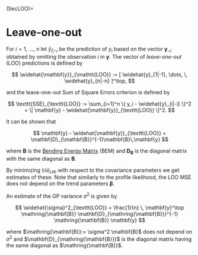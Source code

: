 (SecLOO)=
# Leave-one-out

For $i=1$, $\dots$, $n$ let $\widehat{y}_{i|-i}$ be the prediction of
$y_i$ based on the vector $\mathbf{y}_{-i}$ obtained by omitting the
observation $i$ in $\mathbf{y}$. The vector of *leave-one-out* (LOO)
predictions is defined by

$$
  \widehat{\mathbf{y}}_{\mathtt{LOO}} :=
  [ \widehat{y}_{1|-1}, \dots, \,  \widehat{y}_{n|-n} ]^\top,
$$

and the leave-one-out Sum of Square Errors criterion is defined by

$$
  \texttt{SSE}_{\texttt{LOO}} :=
  \sum_{i=1}^n \{ y_i - \widehat{y}_{i|-i} \}^2 =
  \| \mathbf{y} - \widehat{\mathbf{y}}_{\texttt{LOO}} \|^2.
$$

It can be shown that

$$ 
\mathbf{y} - \widehat{\mathbf{y}}_{\texttt{LOO}} =
\mathbf{D}_{\mathbf{B}}^{-1}\mathbf{B}\,\mathbf{y} 
$$ 

where $\mathbf{B}$ is the [Bending Energy Matrix](SecBending) (BEM)
and $\mathbf{D}_{\mathbf{B}}$ is the diagonal matrix with the same
diagonal as $\mathbf{B}$.

By minimizing $\texttt{SSE}_{\texttt{LOO}}$ with respect to the
covariance parameters we get estimates of these. Note that similarly
to the profile likelihood, the LOO MSE does not depend on the trend
parameters $\boldsymbol{\beta}$. 

An estimate of the GP variance $\sigma^2$ is given by

$$
   \widehat{\sigma}^2_{\texttt{LOO}} = 
   \frac{1}{n} \, \mathbf{y}^\top \mathring{\mathbf{B}} 
   \mathbf{D}_{\mathring{\mathbf{B}}}^{-1} 
   \mathring{\mathbf{B}} \mathbf{y}
$$

where $\mathring{\mathbf{B}}:= \sigma^2 \mathbf{B}$ does not depend on
$\sigma^2$ and $\mathbf{D}_{\mathring{\mathbf{B}}}$ is the diagonal
matrix having the same diagonal as $\mathring{\mathbf{B}}$.
